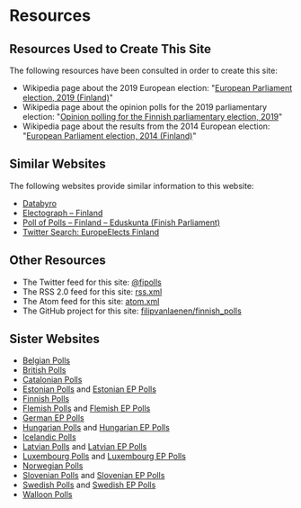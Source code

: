 # Resources

## Resources Used to Create This Site

The following resources have been consulted in order to create this site:

+ Wikipedia page about the 2019 European election: "[European Parliament election, 2019 (Finland)](https://en.wikipedia.org/wiki/European_Parliament_election,_2019_(Finland))"
+ Wikipedia page about the opinion polls for the 2019 parliamentary election: "[Opinion polling for the Finnish parliamentary election, 2019](https://en.wikipedia.org/wiki/Opinion_polling_for_the_Finnish_parliamentary_election,_2019)"
+ Wikipedia page about the results from the 2014 European election: "[European Parliament election, 2014 (Finland)](https://en.wikipedia.org/wiki/European_Parliament_election,_2014_(Finland))"

## Similar Websites

The following websites provide similar information to this website:

+ [Databyro](https://databyro.fi)
+ [Electograph – Finland](http://www.electograph.com/search/label/Finland)
+ [Poll of Polls – Finland – Eduskunta (Finish Parliament)](https://pollofpolls.eu/FI)
+ [Twitter Search: EuropeElects Finland](https://twitter.com/search?f=tweets&vertical=default&q=europeelects%20finland&src=typd)

## Other Resources

+ The Twitter feed for this site: [@fipolls](https://twitter.com/fipolls)
+ The RSS 2.0 feed for this site: [rss.xml](rss.xml)
+ The Atom feed for this site: [atom.xml](atom.xml)
+ The GitHub project for this site: [filipvanlaenen/finnish_polls](https://github.com/filipvanlaenen/finnish_polls)

## Sister Websites

+ [Belgian Polls](https://filipvanlaenen.github.io/belgian_polls/)
+ [British Polls](https://filipvanlaenen.github.io/british_polls/)
+ [Catalonian Polls](https://filipvanlaenen.github.io/catalonian_polls/)
+ [Estonian Polls](https://filipvanlaenen.github.io/estonian_polls/) and [Estonian EP Polls](https://filipvanlaenen.github.io/estonian_ep_polls/)
+ [Finnish Polls](https://filipvanlaenen.github.io/finnish_polls/)
+ [Flemish Polls](https://filipvanlaenen.github.io/flemish_polls/) and [Flemish EP Polls](https://filipvanlaenen.github.io/flemish_ep_polls/)
+ [German EP Polls](https://filipvanlaenen.github.io/german_ep_polls/)
+ [Hungarian Polls](https://filipvanlaenen.github.io/hungarian_polls/) and [Hungarian EP Polls](https://filipvanlaenen.github.io/hungarian_ep_polls/)
+ [Icelandic Polls](https://filipvanlaenen.github.io/icelandic_polls/)
+ [Latvian Polls](https://filipvanlaenen.github.io/latvian_polls/) and [Latvian EP Polls](https://filipvanlaenen.github.io/latvian_ep_polls/)
+ [Luxembourg Polls](https://filipvanlaenen.github.io/luxembourg_polls/) and [Luxembourg EP Polls](https://filipvanlaenen.github.io/luxembourg_ep_polls/)
+ [Norwegian Polls](https://filipvanlaenen.github.io/norwegian_polls/)
+ [Slovenian Polls](https://filipvanlaenen.github.io/slovenian_polls/) and [Slovenian EP Polls](https://filipvanlaenen.github.io/slovenian_ep_polls/)
+ [Swedish Polls](https://filipvanlaenen.github.io/swedish_polls/) and [Swedish EP Polls](https://filipvanlaenen.github.io/swedish_ep_polls/)
+ [Walloon Polls](https://filipvanlaenen.github.io/walloon_polls/)
